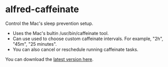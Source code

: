 alfred-caffeinate
=================

Control the Mac's sleep prevention setup.

- Uses the Mac's bultin /usr/bin/caffeinate tool.
- Can use used to choose custom caffeinate intervals.  For example, "2h", "45m",
  "25 minutes".
- You can also cancel or reschedule running caffeinate tasks.

You can download the [latest version here](https://github.com/venkytv/alfred-caffeinate/blob/master/Alfred-Coffee.alfredworkflow).
